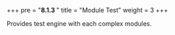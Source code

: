 +++
pre = "<b>8.1.3 </b>"
title = "Module Test"
weight = 3
+++

Provides test engine with each complex modules. 

